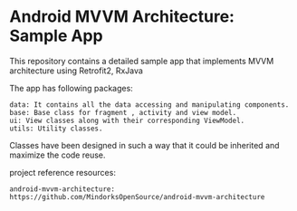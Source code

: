 # Android MVVM Architecture: Sample App
This repository contains a detailed sample app that implements MVVM architecture using Retrofit2, RxJava 



The app has following packages:

    data: It contains all the data accessing and manipulating components.
    base: Base class for fragment , activity and view model.
    ui: View classes along with their corresponding ViewModel.
    utils: Utility classes.
   
Classes have been designed in such a way that it could be inherited and maximize the code reuse.

project reference resources:

    android-mvvm-architecture: https://github.com/MindorksOpenSource/android-mvvm-architecture

